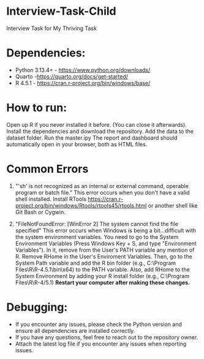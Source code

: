 # Interview-Task-Child
Interview Task for My Thriving Task

# Dependencies:
 - Python 3.13.4+ - https://www.python.org/downloads/
 - Quarto -https://quarto.org/docs/get-started/
 - R 4.5.1 - https://cran.r-project.org/bin/windows/base/

# How to run:
Open up R if you never installed it before. (You can close it afterwards).
Install the dependencies and download the repository.
Add the data to the dataset folder.
Run the master.ipy
The report and dashboard should automatically open in your browser, both as HTML files.

# Common Errors
1. "'sh' is not recognized as an internal or external command,
    operable program or batch file."
This error occurs when you don't have a valid shell installed. Install RTools https://cran.r-project.org/bin/windows/Rtools/rtools45/rtools.html or another shell like Git Bash or Cygwin.

2. "FileNotFoundError: [WinError 2] The system cannot find the file specified"
This error occurs when Windows is being a bit...difficult with the system environment variables. You need to go to the System Environment Variables (Press Windows Key + S, and type "Environment Variables"). In it, remove from the User's PATH variable any mention of R. Remove RHome in the User's Enviroment Variables. Then, go to the System Path variable and add the R bin folder (e.g., C:\Program Files\R\R-4.5.1\bin\x64) to the PATH variable. Also, add RHome to the System Environment by adding your R install folder (e.g., C:\Program Files\R\R-4/5.1) **Restart your computer after making these changes.**

# Debugging:
 - If you encounter any issues, please check the Python version and ensure all dependencies are installed correctly.
 - If you have any questions, feel free to reach out to the repository owner.
 - Attach the latest log file if you encounter any issues when reporting issues.
